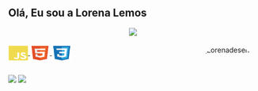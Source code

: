 ## Olá, Eu sou a Lorena Lemos

<div align="center">
  <a href="https://github.com/lorenalemoss">
  <img height="180em" src="https://github-readme-stats.vercel.app/api?username=lorenalemoss&show_icons=true&theme=cobalt&include_all_commits=true&count_private=true"/>
</div>
  
</div>
<div style="display: inline_block"><br>
  <img align="center" alt="Lorena-Js" height="30" width="40" src="https://raw.githubusercontent.com/devicons/devicon/master/icons/javascript/javascript-plain.svg">
  <img align="center" alt="Lorena-HTML" height="30" width="40" src="https://raw.githubusercontent.com/devicons/devicon/master/icons/html5/html5-original.svg">
  <img align="center" alt="Lorena-CSS" height="30" width="40" src="https://raw.githubusercontent.com/devicons/devicon/master/icons/css3/css3-original.svg">
  <img align="right" alt="Lorenadesenho" height="150" style="border-radius:50px;"
src="https://user-images.githubusercontent.com/99760905/158648955-5ab3f33d-2340-4d7c-b582-193c79dd0606.jpg">
</div>


##

<div> 
   
  <a href = "mailto:lorenafernandeslemos@gmail.com"><img src="https://img.shields.io/badge/-Gmail-%23333?style=for-the-badge&logo=gmail&logoColor=white" target="_blank"></a>
  <a href="https://www.linkedin.com/in/lorena-lemos-0269b1200/" target="_blank"><img src="https://img.shields.io/badge/-LinkedIn-%230077B5?style=for-the-badge&logo=linkedin&logoColor=white" target="_blank"></a> 
 
</div>
